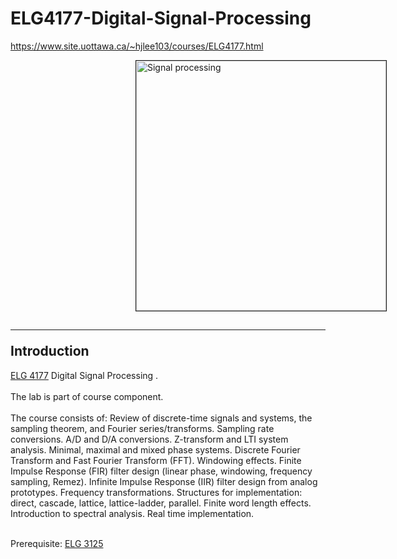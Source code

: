 # ELG4177-Digital-Signal-Processing

https://www.site.uottawa.ca/~hjlee103/courses/ELG4177.html

<picture>
<a href="https://en.wikipedia.org/wiki/Signal_processing">
<img src="https://miro.medium.com/max/1000/1*MzTnybYV0KS-rrYjjGWmdA.gif" 
alt="Signal processing" border="1" hspace="200" width="400"></a>
</picture>

<!-- ------------------------------------------------------------ -->
<h2><hr><a name="Introduction">Introduction</a></h2>
<a href="https://catalogue.uottawa.ca/search/?P=ELG%204177">ELG 4177</a> Digital Signal Processing .<br><br>
 The lab is part of course component. <br><br>
The course consists of:  
Review of discrete-time signals and systems, the sampling theorem, and Fourier series/transforms. Sampling rate conversions. A/D and D/A conversions. Z-transform and LTI system analysis. 
Minimal, maximal and mixed phase systems. Discrete Fourier Transform and Fast Fourier Transform (FFT). Windowing effects. Finite Impulse Response (FIR) filter design (linear phase,
 windowing, frequency sampling, Remez). Infinite Impulse Response (IIR) filter design from analog prototypes. Frequency transformations.
 Structures for implementation: direct, cascade, lattice, lattice-ladder, parallel. Finite word length effects. Introduction to spectral analysis. 
 Real time implementation. <br><br>

Prerequisite: <a href="https://catalogue.uottawa.ca/search/?P=ELG%203125">ELG 3125</a>

